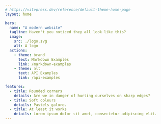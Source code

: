 ```yaml
---
# https://vitepress.dev/reference/default-theme-home-page
layout: home

hero:
  name: "A modern website"
  tagline: Haven't you noticed they all look like this?
  image:
    src: ./logo.svg
    alt: A logo
  actions:
    - theme: brand
      text: Markdown Examples
      link: /markdown-examples
    - theme: alt
      text: API Examples
      link: /api-examples

features:
  - title: Rounded corners
    details: Are we in danger of hurting ourselves on sharp edges?
  - title: Soft colours
    details: Pastels galore.
  - title: At least it works
    details: Lorem ipsum dolor sit amet, consectetur adipiscing elit.
---
```


